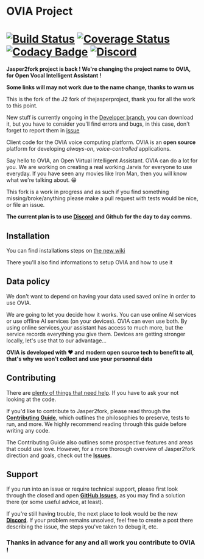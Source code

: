 
# OVIA Project
[![Build Status](https://travis-ci.org/TheOVIAproject/OVIA.svg?branch=master)](https://travis-ci.org/TheOVIAproject/OVIA) [![Coverage Status](https://img.shields.io/coveralls/jasper2fork/j2f.svg)](https://coveralls.io/r/jasper2fork/j2f) [![Codacy Badge](https://api.codacy.com/project/badge/Grade/ee172c51010b469491bf437538cfa5ec)](https://www.codacy.com/app/jasper2fork/j2f?utm_source=github.com&amp;utm_medium=referral&amp;utm_content=jasper2fork/j2f&amp;utm_campaign=Badge_Grade)
[![Discord](https://img.shields.io/badge/Support%2FChat-Discord-green.svg)](https://discord.gg/cVMrAbj)
=============



**Jasper2fork project is back ! We're changing the project name to OVIA, for Open Vocal Intelligent Assistant !**

**Some links will may not work due to the name change, thanks to warn us**

This is the fork of the J2 fork of thejasperproject, thank you for all the work to this point.

New stuff is currently ongoing in the [Developer branch](https://github.com/TheOVIAproject/OVIA/tree/jasper-dev), you can download it, but you have to consider you'll find errors and bugs, in this case, don't forget to report them in [issue](https://github.com/TheOVIAproject/OVIA/issues)

Client code for the OVIA voice computing platform. OVIA is an **open source** platform for developing _always-on_, _voice-controlled_ applications.

Say hello to OVIA, an Open Virtual Intelligent Assistant. OVIA can do a lot for you. We are working on creating a real working Jarvis for everyone to use everyday. If you have seen any movies like Iron Man, then you will know what we're talking about. :grin:

This fork is a work in progress and as such if you find something missing/broke/anything please make a pull request with tests would be nice, or file an issue.

**The current plan is to use [Discord](https://discord.gg/cVMrAbj) and Github for the day to day comms.**

## Installation

You can find installations steps on [the new wiki](https://github.com/theOVIAproject/OVIA/wiki)

There you'll also find informations to setup OVIA and how to use it

## Data policy 

We don't want to depend on having your data used saved online in order to use OVIA.

We are going to let you decide how it works. You can use online AI services or use offline AI services (on your devices). OVIA can even use both. By using online services,your assistant has access to much more, but the service records everything you give them. Devices are getting stronger locally, let's use that to our advantage… 

**OVIA is developed with :heart: and modern open source tech to benefit to all, that's why we won't collect and use your personnal data**

## Contributing

There are [plenty of things that need help](https://github.com/theOVIAproject/OVIA/issues). If you have to ask your not looking at the code.

If you'd like to contribute to Jasper2fork, please read through the **[Contributing Guide](CONTRIBUTING.md)**, which outlines the philosophies to preserve, tests to run, and more. We highly recommend reading through this guide before writing any code.

The Contributing Guide also outlines some prospective features and areas that could use love. However, for a more thorough overview of Jasper2fork direction and goals, check out the **[Issues](https://github.com/theOVIAproject/OVIA/issues)**.

## Support

If you run into an issue or require technical support, please first look through the closed and open **[GitHub Issues](https://github.com/theOVIAproject/OVIA/issues)**, as you may find a solution there (or some useful advice, at least).

If you're still having trouble, the next place to look would be the new **[Discord](https://discord.gg/cVMrAbj)**. If your problem remains unsolved, feel free to create a post there describing the issue, the steps you've taken to debug it, etc.

### Thanks in advance for any and all work you contribute to OVIA !



